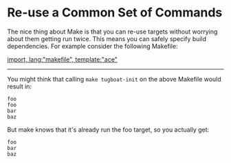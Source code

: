 # Re-use a Common Set of Commands

The nice thing about Make is that you can re-use targets without worrying about
them getting run twice. This means you can safely specify build dependencies.
For example consider the following Makefile:

[import, lang:"makefile", template:"ace"](Makefile)

---
You might think that calling `make tugboat-init` on the above Makefile would
result in:

```
foo
foo
bar
baz
```

But make knows that it's already run the foo target, so you actually get:

```
foo
bar
baz
```
